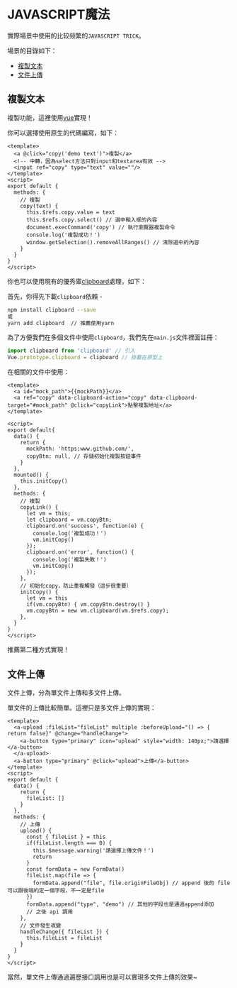 # JAVASCRIPT魔法

實際場景中使用的比较频繁的`JAVASCRIPT TRICK`。

場景的目錄如下：

- <a href="#/javascript/README?id=複製文本">複製文本</a>
- <a href="#/javascript/README?id=文件上傳">文件上傳</a>

## 複製文本

複製功能，這裡使用[vue](https://vuejs.org/)實現！

你可以選擇使用原生的代碼編寫，如下：

```vue
<template>
  <a @click="copy('demo text')">複製</a>
  <!-- 中轉，因為select方法只對input和textarea有效 -->
  <input ref="copy" type="text" value=""/>
</template>
<script>
export default {
  methods: {
    // 複製
    copy(text) {
      this.$refs.copy.value = text
      this.$refs.copy.select() // 選中輸入框的內容
      document.execCommand('copy') // 執行瀏覽器複製命令
      console.log('複製成功！')
      window.getSelection().removeAllRanges() // 清除選中的內容
    }
  }
}
</script>
```

你也可以使用現有的優秀庫[clipboard](https://github.com/zenorocha/clipboard.js)處理，如下：

首先，你得先下載`clipboard`依賴 - 

```bash
npm install clipboard --save
或
yarn add clipboard  // 推薦使用yarn
```

為了方便我們在多個文件中使用`clipboard`，我們先在`main.js`文件裡面註冊：

```javascript
import clipboard from 'clipboard' // 引入
Vue.prototype.clipboard = clipboard // 掛載在原型上
```

在相關的文件中使用：

```vue
<template>
  <a id="mock_path">{{mockPath}}</a>
  <a ref="copy" data-clipboard-action="copy" data-clipboard-target="#mock_path" @click="copyLink">點擊複製地址</a>
</template>

<script>
export default{
  data() {
    return {
      mockPath: 'https:www.github.com/',
      copyBtn: null, // 存儲初始化複製按鈕事件
    }
  },
  mounted() {
    this.initCopy()
  },
  methods: {
    // 複製
    copyLink() {
      let vm = this;
      let clipboard = vm.copyBtn;
      clipboard.on('success', function(e) {
        console.log('複製成功！')
        vm.initCopy()
      });
      clipboard.on('error', function() {
        console.log('複製失敗！')
        vm.initCopy()
      });
    },
    // 初始化copy，防止重複觸發（這步很重要）
    initCopy() {
      let vm = this
      if(vm.copyBtn) { vm.copyBtn.destroy() }
      vm.copyBtn = new vm.clipboard(vm.$refs.copy);
    },
  }
}
</script>
```


推薦第二種方式實現！

## 文件上傳

文件上傳，分為單文件上傳和多文件上傳。

單文件的上傳比較簡單。這裡只是多文件上傳的實現：

```vue
<template>
  <a-upload :fileList="fileList" multiple :beforeUpload="() => { return false}" @change="handleChange">
    <a-button type="primary" icon="upload" style="width: 140px;">請選擇</a-button>
  </a-upload>
  <a-button type="primary" @click="upload">上傳</a-button>
</template>
<script>
export default {
  data() {
    return {
      fileList: []
    }
  },
  methods: {
    // 上傳
    upload() {
      const { fileList } = this
      if(fileList.length === 0) {
        this.$message.warning('請選擇上傳文件！')
        return
      }
      const formData = new FormData()
      fileList.map(file => {
        formData.append("file", file.originFileObj) // append 後的 file 可以跟後端約定一個字段，不一定是file
      })
      formData.append("type", "demo") // 其他的字段也是通過append添加
      // 之後 api 調用
    },
    // 文件發生改變
    handleChange({ fileList }) {
      this.fileList = fileList
    }
  }
}
</script>
```

當然，單文件上傳通過遍歷接口調用也是可以實現多文件上傳的效果~